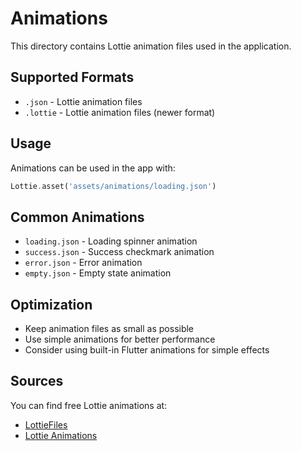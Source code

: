 # Animations

This directory contains Lottie animation files used in the application.

## Supported Formats

- `.json` - Lottie animation files
- `.lottie` - Lottie animation files (newer format)

## Usage

Animations can be used in the app with:

```dart
Lottie.asset('assets/animations/loading.json')
```

## Common Animations

- `loading.json` - Loading spinner animation
- `success.json` - Success checkmark animation
- `error.json` - Error animation
- `empty.json` - Empty state animation

## Optimization

- Keep animation files as small as possible
- Use simple animations for better performance
- Consider using built-in Flutter animations for simple effects

## Sources

You can find free Lottie animations at:
- [LottieFiles](https://lottiefiles.com/)
- [Lottie Animations](https://lottie-animations.com/)
